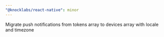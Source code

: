 ```yaml
---
"@knocklabs/react-native": minor
---
```


Migrate push notifications from tokens array to devices array with locale and timezone
